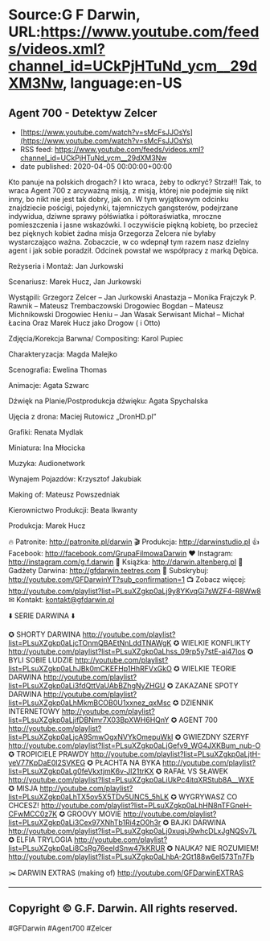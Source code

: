 # Source:G F Darwin, URL:https://www.youtube.com/feeds/videos.xml?channel_id=UCkPjHTuNd_ycm__29dXM3Nw, language:en-US

## Agent 700 - Detektyw Zelcer
 - [https://www.youtube.com/watch?v=sMcFsJJOsYs](https://www.youtube.com/watch?v=sMcFsJJOsYs)
 - RSS feed: https://www.youtube.com/feeds/videos.xml?channel_id=UCkPjHTuNd_ycm__29dXM3Nw
 - date published: 2020-04-05 00:00:00+00:00

Kto panuje na polskich drogach? I kto wraca, żeby to odkryć? Strzał!! Tak, to wraca Agent 700 z arcyważną misją, z misją, której nie podejmie się nikt inny, bo nikt nie jest tak dobry, jak on. W tym wyjątkowym odcinku znajdziecie pościgi, pojedynki, tajemniczych gangsterów, podejrzane indywidua, dziwne sprawy półświatka i półtoraświatka, mroczne pomieszczenia i jasne wskazówki. I oczywiście piękną kobietę, bo przecież bez pięknych kobiet żadna misja Grzegorza Zelcera nie byłaby wystarczająco ważna. Zobaczcie, w co wdepnął tym razem nasz dzielny agent i jak sobie poradził. Odcinek powstał we współpracy z marką Dębica.

Reżyseria i Montaż: Jan Jurkowski

Scenariusz: Marek Hucz, Jan Jurkowski

Wystąpili:
Grzegorz Zelcer – Jan Jurkowski
Anastazja – Monika Frajczyk
P. Rawnik – Mateusz Trembaczowski
Drogowiec Bogdan – Mateusz Michnikowski
Drogowiec Heniu – Jan Wasak
Serwisant Michał – Michał Łacina
Oraz Marek Hucz jako Drogow ( i Otto)

Zdjęcia/Korekcja Barwna/ Compositing: Karol Pupiec

Charakteryzacja: Magda Malejko

Scenografia: Ewelina Thomas

Animacje: Agata Szwarc

Dźwięk na Planie/Postprodukcja dźwięku: Agata Spychalska

Ujęcia z drona: Maciej Rutowicz „DronHD.pl”

Grafiki: Renata Mydlak

Miniatura: Ina Młocicka

Muzyka: Audionetwork

Wynajem Pojazdów: Krzysztof Jakubiak

Making of: Mateusz Powszedniak

Kierownictwo Produkcji: Beata Ikwanty

Produkcja: Marek Hucz

🔥 Patronite: http://patronite.pl/darwin
🎬 Produkcja: http://darwinstudio.pl
👍 Facebook: http://facebook.com/GrupaFilmowaDarwin
❤ Instagram: http://instagram.com/g.f.darwin
📖 Książka: http://darwin.altenberg.pl
🛒 Gadżety Darwina: http://gfdarwin.teetres.com
🔔 Subskrybuj: http://youtube.com/GFDarwinYT?sub_confirmation=1
📺 Zobacz więcej: http://youtube.com/playlist?list=PLsuXZgkp0aLj9y8YKvqGi7sWZF4-R8Ww8
✉︎ Kontakt: kontakt@gfdarwin.pl

⬇️ SERIE DARWINA ⬇️

✪ SHORTY DARWINA http://youtube.com/playlist?list=PLsuXZgkp0aLjcTOnmQBAEtNnLddTNAWgK
✪ WIELKIE KONFLIKTY http://youtube.com/playlist?list=PLsuXZgkp0aLhss_09rp5y7stE-ai47los
✪ BYLI SOBIE LUDZIE http://youtube.com/playlist?list=PLsuXZgkp0aLhJBk0mCKEFHp1HhRFVxGkO
✪ WIELKIE TEORIE DARWINA http://youtube.com/playlist?list=PLsuXZgkp0aLi3fdQttVaUAbBZhgNyZHGU
✪ ZAKAZANE SPOTY DARWINA http://youtube.com/playlist?list=PLsuXZgkp0aLhMkmBCOB0U1xxnez_qxMsc
✪ DZIENNIK INTERNETOWY http://youtube.com/playlist?list=PLsuXZgkp0aLjifDBNmr7X03BpXWH6HQnY
✪ AGENT 700 http://youtube.com/playlist?list=PLsuXZgkp0aLjcA9SmwOgxNVYkOmepuWkI
✪ GWIEZDNY SZERYF http://youtube.com/playlist?list=PLsuXZgkp0aLjGefv9_WG4JXKBum_nub-O
✪ TROPICIELE PRAWDY http://youtube.com/playlist?list=PLsuXZgkp0aLjtH-yeV77KpDaE0l2SVKEG
✪ PŁACHTA NA BYKA http://youtube.com/playlist?list=PLsuXZgkp0aLg0feVkxtjmK6v-Jl21trKX
✪ RAFAŁ VS SŁAWEK http://youtube.com/playlist?list=PLsuXZgkp0aLiUkPc4itqXRStub8A__WXE
✪ MISJA http://youtube.com/playlist?list=PLsuXZgkp0aLhTX5ov5X5TDv5UNC5_5hLK
✪ WYGRYWASZ CO CHCESZ! http://youtube.com/playlist?list=PLsuXZgkp0aLhHN8nTFGneH-CFwMCC0z7K
✪ GROOVY MOVIE http://youtube.com/playlist?list=PLsuXZgkp0aLi3Cex97XNhTb1Ri4zO0h3r
✪ BAJKI DARWINA http://youtube.com/playlist?list=PLsuXZgkp0aLj0xuqiJ9whcDLxJgNQSv7L
✪ ELFIA TRYLOGIA http://youtube.com/playlist?list=PLsuXZgkp0aLi8CsRg76eeIdSnw47kKRUR
✪ NAUKA? NIE ROZUMIEM! http://youtube.com/playlist?list=PLsuXZgkp0aLhbA-2Gt188w6el573Tn7Fb

✂️ DARWIN EXTRAS (making of) http://youtube.com/GFDarwinEXTRAS

---------------------------------------------------------------------
Copyright © G.F. Darwin. All rights reserved.
---------------------------------------------------------------------

#GFDarwin #Agent700 #Zelcer

